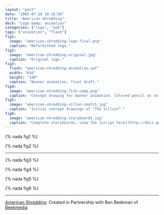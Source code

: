 ```yaml
---
layout: "post"
date: "2005-07-20 18:16:56"
title: "American Shredding"
deck: "Logo &amp; animation"
categories: ["logo", "web"]
tags: ["animation", "flash"]
fig1:
  image: "american-shredding-logo-final.png"
  caption: "Refurbished logo."
fig2:
  image: "american-shredding-original.jpg"
  caption: "Original logo."
fig3:
  flash: "american-shredding-animation.swf"
  width: "616"
  height: "190"
  caption: "Banner animation, final draft."
fig4:
  image: "american-shredding-fish-comp.png"
  caption: "Concept drawing for banner animation. Colored pencil on colored paper."
fig5:
  image: "american-shredding-villan-sketch.jpg"
  caption: "Initial concept drawings of “The Villain”."
fig6:
  image: "american-shredding-storyboards.jpg"
  caption: "Complete storyboards; view the [script here](http://docs.google.com/Doc?docid=0AfuMT97t-CJgZGQ3c2traGdfNjBmYmh2czZkYw&amp;hl=en)."
---
```


{% nada fig1 %}

{% nada fig2 %}

---

{% nada fig3 %}

{% nada fig4 %}

{% nada fig5 %}

{% nada fig6 %}

---

[American Shredding](http://americanshredding.com/): Created in Partnership with Ben Beekman of [Beekmedia](http://www.beekmedia.com/)
